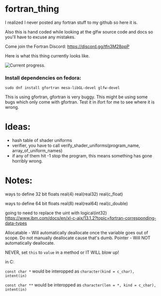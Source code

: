 # fortran_thing
 I realized I never posted any fortran stuff to my github so here it is.

Also this is hand coded while looking at the glfw source code and docs so you'll have to excuse any mistakes.

Come join the Fortran Discord: https://discord.gg/tfn3M28ppP

Here is what this thing currently looks like.

![Current progress.](https://raw.githubusercontent.com/jordan4ibanez/fortran_thing/master/example.png)


### Install dependencies on fedora:
```
sudo dnf install gfortran mesa-libGL-devel glfw-devel
```

This is using gfortran, gfortran is very buggy. This might be using some bugs which only come with gfortran. Test it in ifort for me to see where it is wrong.

# Ideas:
- hash table of shader uniforms
- verifier, you have to call verify_shader_uniforms(program_name, array_of_uniform_names)
- if any of them hit -1 stop the program, this means something has gone horribly wrong.


# Notes:

ways to define 32 bit floats
real(4)
real(real32)
real(c_float)

ways to define 64 bit floats
real(8)
real(real64) 
real(c_double)

going to need to replace the uint with logical(int32) https://www.ibm.com/docs/en/xl-c-aix/13.1.2?topic=fortran-corresponding-data-types

Allocatable - Will automatically deallocate once the variable goes out of scope. Do not manually deallocate cause that's dumb.
Pointer - Will NOT automatically deallocate.

NEVER, set ``this`` to ``value`` in a method or IT WILL blow up!

in C:

``const char *`` would be interopped as ``character(kind = c_char), intent(in)``

``const char **`` would be interopped as ``character(len = *, kind = c_char), intent(in)``
